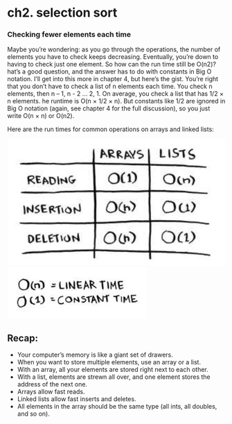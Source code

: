 # ch2. selection sort

### Checking fewer elements each time
Maybe you’re wondering: as you go through the operations, the number of elements you have to check keeps decreasing. Eventually, you’re down to having to check just one element. So how can the run time still be O(n2)? hat’s a good question, and the answer has to do with constants in Big O notation. I’ll get into this more in chapter 4, but here’s the gist.
You’re right that you don’t have to check a list of n elements each time. You check n elements, then n – 1, n - 2 ... 2, 1. On average, you check a list that has 1/2 × n elements. he runtime is O(n × 1/2 × n). But constants like 1/2 are ignored in Big O notation (again, see chapter 4 for the full discussion), so you just write O(n × n) or O(n2).

Here are the run times for common operations on arrays and linked lists:

![log example](../shared/images/02-list-array-common-op.png)
![log example](../shared/images/02-big-o-type.png)
## Recap:
- Your computer’s memory is like a giant set of drawers.
- When you want to store multiple elements, use an array or a list.
- With an array, all your elements are stored right next to each other.
- With a list, elements are strewn all over, and one element stores the address of the next one.
- Arrays allow fast reads.
- Linked lists allow fast inserts and deletes.
- All elements in the array should be the same type (all ints, all doubles, and so on).